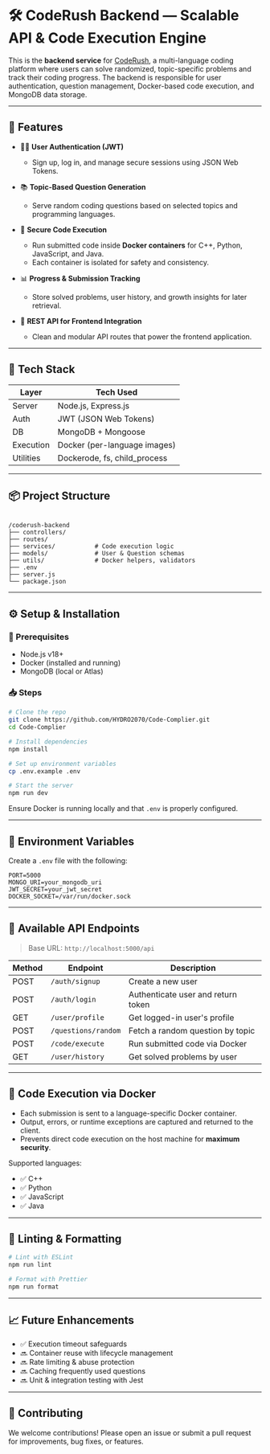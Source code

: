 # 🛠️ CodeRush Backend — Scalable API & Code Execution Engine

This is the **backend service** for [CodeRush](https://github.com/HYDRO2070/coderush), a multi-language coding platform where users can solve randomized, topic-specific problems and track their coding progress. The backend is responsible for user authentication, question management, Docker-based code execution, and MongoDB data storage.

---

## 🚀 Features

- 🧑‍💻 **User Authentication (JWT)**
  - Sign up, log in, and manage secure sessions using JSON Web Tokens.

- 📚 **Topic-Based Question Generation**
  - Serve random coding questions based on selected topics and programming languages.

- 🐳 **Secure Code Execution**
  - Run submitted code inside **Docker containers** for C++, Python, JavaScript, and Java.
  - Each container is isolated for safety and consistency.

- 📊 **Progress & Submission Tracking**
  - Store solved problems, user history, and growth insights for later retrieval.

- 🧩 **REST API for Frontend Integration**
  - Clean and modular API routes that power the frontend application.

---

## 🧱 Tech Stack

| Layer        | Tech Used               |
|--------------|--------------------------|
| Server       | Node.js, Express.js      |
| Auth         | JWT (JSON Web Tokens)    |
| DB           | MongoDB + Mongoose       |
| Execution    | Docker (per-language images) |
| Utilities    | Dockerode, fs, child_process |

---

## 📦 Project Structure

```

/coderush-backend
├── controllers/
├── routes/
├── services/           # Code execution logic
├── models/             # User & Question schemas
├── utils/              # Docker helpers, validators
├── .env
├── server.js
└── package.json

````

---

## ⚙️ Setup & Installation

### 🔧 Prerequisites

- Node.js v18+
- Docker (installed and running)
- MongoDB (local or Atlas)

### 📥 Steps

```bash
# Clone the repo
git clone https://github.com/HYDRO2070/Code-Complier.git
cd Code-Complier

# Install dependencies
npm install

# Set up environment variables
cp .env.example .env

# Start the server
npm run dev
````

Ensure Docker is running locally and that `.env` is properly configured.

---

## 🔐 Environment Variables

Create a `.env` file with the following:

```
PORT=5000
MONGO_URI=your_mongodb_uri
JWT_SECRET=your_jwt_secret
DOCKER_SOCKET=/var/run/docker.sock
```

---

## 🔌 Available API Endpoints

> Base URL: `http://localhost:5000/api`

| Method | Endpoint            | Description                        |
| ------ | ------------------- | ---------------------------------- |
| POST   | `/auth/signup`      | Create a new user                  |
| POST   | `/auth/login`       | Authenticate user and return token |
| GET    | `/user/profile`     | Get logged-in user's profile       |
| POST   | `/questions/random` | Fetch a random question by topic   |
| POST   | `/code/execute`     | Run submitted code via Docker      |
| GET    | `/user/history`     | Get solved problems by user        |

---

## 🧪 Code Execution via Docker

* Each submission is sent to a language-specific Docker container.
* Output, errors, or runtime exceptions are captured and returned to the client.
* Prevents direct code execution on the host machine for **maximum security**.

Supported languages:

* ✅ C++
* ✅ Python
* ✅ JavaScript
* ✅ Java

---

## 🧼 Linting & Formatting

```bash
# Lint with ESLint
npm run lint

# Format with Prettier
npm run format
```

---

## 📈 Future Enhancements

* ✅ Execution timeout safeguards
* 🔜 Container reuse with lifecycle management
* 🔜 Rate limiting & abuse protection
* 🔜 Caching frequently used questions
* 🔜 Unit & integration testing with Jest

---

## 🤝 Contributing

We welcome contributions! Please open an issue or submit a pull request for improvements, bug fixes, or features.

